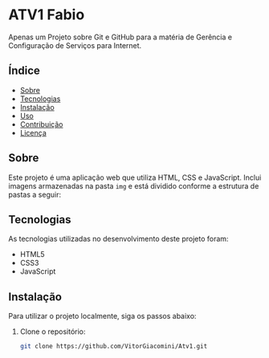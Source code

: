 # ATV1 Fabio

Apenas um Projeto sobre Git e GitHub para a matéria de Gerência e Configuração de Serviços para Internet.

## Índice

- [Sobre](#sobre)
- [Tecnologias](#tecnologias)
- [Instalação](#instalação)
- [Uso](#uso)
- [Contribuição](#contribuição)
- [Licença](#licença)

## Sobre

Este projeto é uma aplicação web que utiliza HTML, CSS e JavaScript. Inclui imagens armazenadas na pasta `img` e está dividido conforme a estrutura de pastas a seguir:


## Tecnologias

As tecnologias utilizadas no desenvolvimento deste projeto foram:

- HTML5
- CSS3
- JavaScript

## Instalação

Para utilizar o projeto localmente, siga os passos abaixo:

1. Clone o repositório:
   ```sh
   git clone https://github.com/VitorGiacomini/Atv1.git


